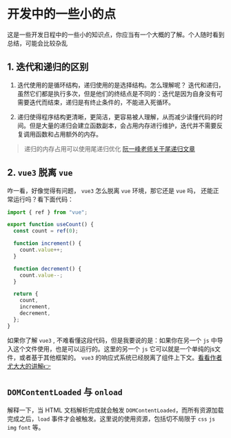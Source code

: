 # 开发中的一些小的点

这是一些开发日程中的一些小的知识点，你应当有一个大概的了解。个人随时看到总结，可能会比较杂乱

## 1. 迭代和递归的区别

1. 迭代使用的是循环结构，递归使用的是选择结构。怎么理解呢？ 迭代和递归，虽然它们都是执行多次，但是他们的终结点是不同的：迭代是因为自身没有可需要迭代而结束，递归是有终止条件的，不能进入死循环。

2. 递归使得程序结构更清晰，更简洁，更容易被人理解，从而减少读懂代码的时间。但是大量的递归会建立函数副本，会占用内存进行维护，迭代并不需要反复调用函数和占用额外的内存。

> 递归的内存占用可以使用尾递归优化 [阮一峰老师关于尾递归文章](http://www.ruanyifeng.com/blog/2015/04/tail-call.html)

## 2. `vue3` 脱离 `vue`  

咋一看，好像觉得有问题， `vue3` 怎么脱离 `vue` 环境，那它还是 `vue` 吗， 还能正常运行吗？看下面代码：

```js
import { ref } from "vue";

export function useCount() {
  const count = ref(0);

  function increment() {
    count.value++;
  }

  function decrement() {
    count.value--;
  }

  return {
    count,
    increment,
    decrement,
  };
}
```

如果你了解 `vue3` , 不难看懂这段代码，但是我要说的是：如果你在另一个 `js` 中导入这个文件使用，也是可以运行的。这里的另一个 `js` 它可以就是一个单纯的js文件，或者基于其他框架的。 `vue3` 的响应式系统已经脱离了组件上下文。[看看作者尤大大的讲解👉](https://www.zhihu.com/question/492260571/answer/2169913043)

## `DOMContentLoaded` 与 `onload`

解释一下，当 HTML 文档解析完成就会触发 `DOMContentLoaded`，而所有资源加载完成之后，`load` 事件才会被触发。这里说的使用资源，包括切不局限于 `css` `js` `img` `font` 等。 
